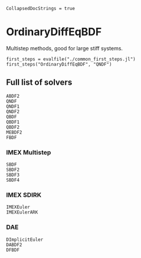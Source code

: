 ```@meta
CollapsedDocStrings = true
```
# OrdinaryDiffEqBDF

Multistep methods, good for large stiff systems.

```@eval
first_steps = evalfile("./common_first_steps.jl")
first_steps("OrdinaryDiffEqBDF", "QNDF")
```

## Full list of solvers

```@docs
ABDF2
QNDF
QNDF1
QNDF2
QBDF
QBDF1
QBDF2
MEBDF2
FBDF
```

### IMEX Multistep

```@docs
SBDF
SBDF2
SBDF3
SBDF4
```

### IMEX SDIRK

```@docs
IMEXEuler
IMEXEulerARK
```

### DAE

```@docs
DImplicitEuler
DABDF2
DFBDF
```
